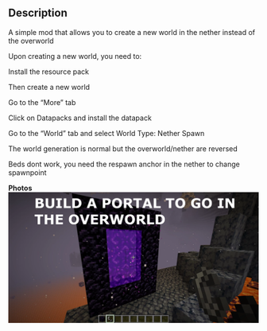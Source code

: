 
## Description

A simple mod that allows you to create a new world in the nether instead of the overworld

Upon creating a new world, you need to:


Install the resource pack

Then create a new world

Go to the “More” tab

Click on Datapacks and install the datapack




Go to the “World” tab and select World Type: Nether Spawn

The world generation is normal but the overworld/nether are reversed

Beds dont work, you need the respawn anchor in the nether to change spawnpoint

**Photos**
![alt text](16066082-portal_xl.webp)